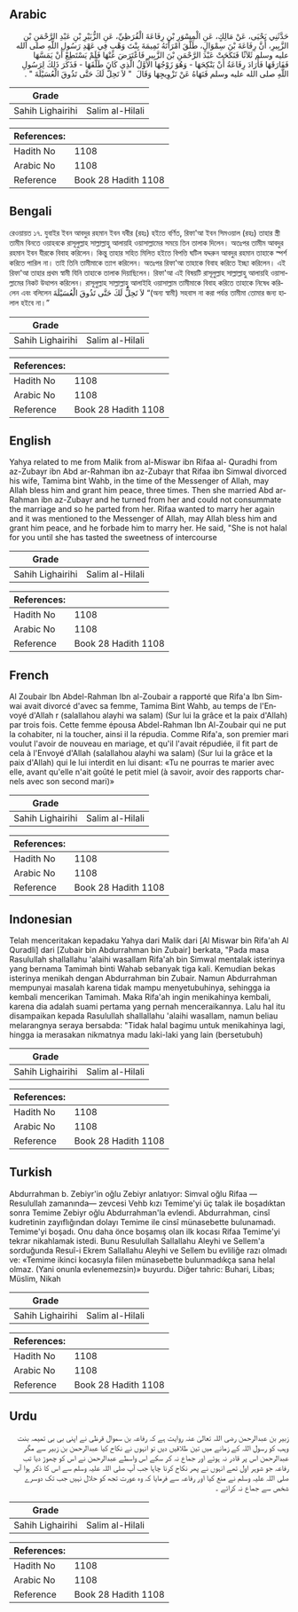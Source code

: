 ## Arabic


<div dir="rtl" lang="ar" style={{fontSize:'larger',backgroundColor:'#f8f9fa',padding:20}}>
حَدَّثَنِي يَحْيَى، عَنْ مَالِكٍ، عَنِ الْمِسْوَرِ بْنِ رِفَاعَةَ الْقُرَظِيِّ، عَنِ الزُّبَيْرِ بْنِ عَبْدِ الرَّحْمَنِ بْنِ الزَّبِيرِ، أَنَّ رِفَاعَةَ بْنَ سِمْوَالٍ، طَلَّقَ امْرَأَتَهُ تَمِيمَةَ بِنْتَ وَهْبٍ فِي عَهْدِ رَسُولِ اللَّهِ صلى الله عليه وسلم ثَلاَثًا فَنَكَحَتْ عَبْدَ الرَّحْمَنِ بْنَ الزَّبِيرِ فَاعْتَرَضَ عَنْهَا فَلَمْ يَسْتَطِعْ أَنْ يَمَسَّهَا فَفَارَقَهَا فَأَرَادَ رِفَاعَةُ أَنْ يَنْكِحَهَا - وَهُوَ زَوْجُهَا الأَوَّلُ الَّذِي كَانَ طَلَّقَهَا - فَذَكَرَ ذَلِكَ لِرَسُولِ اللَّهِ صلى الله عليه وسلم فَنَهَاهُ عَنْ تَزْوِيجِهَا وَقَالَ ‏ "‏ لاَ تَحِلُّ لَكَ حَتَّى تَذُوقَ الْعُسَيْلَةَ ‏"‏ ‏.‏
</div>
<div style={{backgroundColor:'#f8f9fa',padding:20, marginBottom: 10}}><table> <thead> <tr> <th>Grade</th> <th></th> </tr> </thead> <tbody> <tr><td>Sahih Lighairihi</td><td>Salim al-Hilali</td></tr></tbody></table><table> <thead> <tr> <th>References:</th> <th></th> </tr> </thead> <tbody><tr><td>Hadith No</td><td>1108</td></tr><tr><td>Arabic No</td><td>1108</td></tr><tr><td>Reference</td><td>Book 28 Hadith 1108</td></tr></tbody></table></div>

## Bengali


<div dir="ltr" lang="bn" style={{fontSize:'larger',backgroundColor:'#f8f9fa',padding:20}}>
রেওয়ায়ত ১৭. যুবাইর ইবন আবদুর রহমান ইবন যবীর (রহঃ) হইতে বর্ণিত, রিফা'আ ইবন সিমওয়াল (রহঃ) তাহার স্ত্রী তামীম বিনতে ওয়াহবকে রাসূলুল্লাহ সাল্লাল্লাহু আলায়হি ওয়াসাল্লামের সময়ে তিন তালাক দিলেন। অতঃপর তামীম আবদুর রহমান ইবন যীরকে বিবাহ করিলেন। কিন্তু তাহার সহিত মিলিত হইতে বিপত্তি ঘটিল যদ্দরুন আবদুর রহমান তাহাকে স্পর্শ করিতে পারিল না। তাই তিনি তামীমাকে ত্যাগ করিলেন। অতঃপর রিফা'আ তাহাকে বিবাহ করিতে ইচ্ছা করিলেন। এই রিফা'আ তাহার প্রথম স্বামী যিনি তাহাকে তালাক দিয়াছিলেন। রিফা'আ এই বিষয়টি রাসূলুল্লাহ সাল্লাল্লাহু আলায়হি ওয়াসাল্লামের নিকট উত্থাপন করিলেন। রাসূলুল্লাহ সাল্লাল্লাহু আলাইহি ওয়াসাল্লাম তামীমাকে বিবাহ করিতে তাহাকে নিষেধ করিলেন এবং বলিলেন لاَ تَحِلُّ لَكَ حَتَّى تَذُوقَ الْعُسَيْلَةَ “(অন্য স্বামী) সহবাস না করা পর্যন্ত তামীমা তোমার জন্য হালাল হইবে না।”
</div>
<div style={{backgroundColor:'#f8f9fa',padding:20, marginBottom: 10}}><table> <thead> <tr> <th>Grade</th> <th></th> </tr> </thead> <tbody> <tr><td>Sahih Lighairihi</td><td>Salim al-Hilali</td></tr></tbody></table><table> <thead> <tr> <th>References:</th> <th></th> </tr> </thead> <tbody><tr><td>Hadith No</td><td>1108</td></tr><tr><td>Arabic No</td><td>1108</td></tr><tr><td>Reference</td><td>Book 28 Hadith 1108</td></tr></tbody></table></div>

## English


<div dir="ltr" lang="en" style={{fontSize:'larger',backgroundColor:'#f8f9fa',padding:20}}>
Yahya related to me from Malik from al-Miswar ibn Rifaa al- Quradhi from az-Zubayr ibn Abd ar-Rahman ibn az-Zubayr that Rifaa ibn Simwal divorced his wife, Tamima bint Wahb, in the time of the Messenger of Allah, may Allah bless him and grant him peace, three times. Then she married Abd ar-Rahman ibn az-Zubayr and he turned from her and could not consummate the marriage and so he parted from her. Rifaa wanted to marry her again and it was mentioned to the Messenger of Allah, may Allah bless him and grant him peace, and he forbade him to marry her. He said, "She is not halal for you until she has tasted the sweetness of intercourse
</div>
<div style={{backgroundColor:'#f8f9fa',padding:20, marginBottom: 10}}><table> <thead> <tr> <th>Grade</th> <th></th> </tr> </thead> <tbody> <tr><td>Sahih Lighairihi</td><td>Salim al-Hilali</td></tr></tbody></table><table> <thead> <tr> <th>References:</th> <th></th> </tr> </thead> <tbody><tr><td>Hadith No</td><td>1108</td></tr><tr><td>Arabic No</td><td>1108</td></tr><tr><td>Reference</td><td>Book 28 Hadith 1108</td></tr></tbody></table></div>

## French


<div dir="ltr" lang="fr" style={{fontSize:'larger',backgroundColor:'#f8f9fa',padding:20}}>
Al Zoubair Ibn Abdel-Rahman Ibn al-Zoubair a rapporté que Rifa'a Ibn Simwai avait divorcé d'avec sa femme, Tamima Bint Wahb, au temps de l'Envoyé d'Allah r (salallahou alayhi wa salam) (Sur lui la grâce et la paix d'Allah) par trois fois. Cette femme épousa Abdel-Rahman Ibn Al-Zoubair qui ne put la cohabiter, ni la toucher, ainsi il la répudia. Comme Rifa'a, son premier mari voulut l'avoir de nouveau en mariage, et qu'il l'avait répudiée, il fit part de cela à l'Envoyé d'Allah (salallahou alayhi wa salam) (Sur lui la grâce et la paix d'Allah) qui le lui interdit en lui disant: «Tu ne pourras te marier avec elle, avant qu'elle n'ait goûté le petit miel (à savoir, avoir des rapports charnels avec son second mari)»
</div>
<div style={{backgroundColor:'#f8f9fa',padding:20, marginBottom: 10}}><table> <thead> <tr> <th>Grade</th> <th></th> </tr> </thead> <tbody> <tr><td>Sahih Lighairihi</td><td>Salim al-Hilali</td></tr></tbody></table><table> <thead> <tr> <th>References:</th> <th></th> </tr> </thead> <tbody><tr><td>Hadith No</td><td>1108</td></tr><tr><td>Arabic No</td><td>1108</td></tr><tr><td>Reference</td><td>Book 28 Hadith 1108</td></tr></tbody></table></div>

## Indonesian


<div dir="ltr" lang="id" style={{fontSize:'larger',backgroundColor:'#f8f9fa',padding:20}}>
Telah menceritakan kepadaku Yahya dari Malik dari [Al Miswar bin Rifa'ah Al Quradli] dari [Zubair bin Abdurrahman bin Zubair] berkata, "Pada masa Rasulullah shallallahu 'alaihi wasallam Rifa'ah bin Simwal mentalak isterinya yang bernama Tamimah binti Wahab sebanyak tiga kali. Kemudian bekas isterinya menikah dengan Abdurrahman bin Zubair. Namun Abdurrahman mempunyai masalah karena tidak mampu menyetubuhinya, sehingga ia kembali mencerikan Tamimah. Maka Rifa'ah ingin menikahinya kembali, karena dia adalah suami pertama yang pernah menceraikannya. Lalu hal itu disampaikan kepada Rasulullah shallallahu 'alaihi wasallam, namun beliau melarangnya seraya bersabda: "Tidak halal bagimu untuk menikahinya lagi, hingga ia merasakan nikmatnya madu laki-laki yang lain (bersetubuh)
</div>
<div style={{backgroundColor:'#f8f9fa',padding:20, marginBottom: 10}}><table> <thead> <tr> <th>Grade</th> <th></th> </tr> </thead> <tbody> <tr><td>Sahih Lighairihi</td><td>Salim al-Hilali</td></tr></tbody></table><table> <thead> <tr> <th>References:</th> <th></th> </tr> </thead> <tbody><tr><td>Hadith No</td><td>1108</td></tr><tr><td>Arabic No</td><td>1108</td></tr><tr><td>Reference</td><td>Book 28 Hadith 1108</td></tr></tbody></table></div>

## Turkish


<div dir="ltr" lang="tr" style={{fontSize:'larger',backgroundColor:'#f8f9fa',padding:20}}>
Abdurrahman b. Zebiyr'in oğlu Zebiyr anlatıyor: Simval oğlu Rifaa —Resulullah zamanında— zevcesi Vehb kızı Temime'yi üç talak ile boşadıktan sonra Temime Zebiyr oğlu Abdurrah­man'la evlendi. Abdurrahman, cinsî kudretinin zayıflığından do­layı Temime ile cinsî münasebette bulunamadı. Temime'yi boşa­dı. Onu daha önce boşamış olan ilk kocası Rifaa Temime'yi tekrar nikahlamak istedi. Bunu Resulullah Sallallahu Aleyhi ve Sellem'a sorduğunda Resuî-i Ekrem Sallallahu Aleyhi ve Sellem bu evliliğe razı olmadı ve: «Temime ikinci koca­sıyla fiilen münasebette bulunmadıkça sana helal olmaz. (Yani onunla evlenemezsin)» buyurdu. Diğer tahric: Buhari, Libas; Müslim, Nikah
</div>
<div style={{backgroundColor:'#f8f9fa',padding:20, marginBottom: 10}}><table> <thead> <tr> <th>Grade</th> <th></th> </tr> </thead> <tbody> <tr><td>Sahih Lighairihi</td><td>Salim al-Hilali</td></tr></tbody></table><table> <thead> <tr> <th>References:</th> <th></th> </tr> </thead> <tbody><tr><td>Hadith No</td><td>1108</td></tr><tr><td>Arabic No</td><td>1108</td></tr><tr><td>Reference</td><td>Book 28 Hadith 1108</td></tr></tbody></table></div>

## Urdu


<div dir="rtl" lang="ur" style={{fontSize:'larger',backgroundColor:'#f8f9fa',padding:20}}>
زبیر بن عبدالرحمن رضی اللہ تعالیٰ عنہ روایت ہے کہ رفاعہ بن سموال قرظی نے اپنی بی بی تمیمہ بنت وہب کو رسول اللہ کے زمانے میں تین طلاقیں دیں تو انہوں نے نکاح کیا عبدالرحمن بن زبیر سے مگر عبدالرحمن اس پر قادر نہ ہوئے اور جماع نہ کر سکے اس واسطے عبدالرحمن نے اس کو چھوڑ دیا تب رفاعہ جو شوہر اول تھے انہوں نے پھر نکاح کرنا چاہا جب آپ صلی اللہ علیہ وسلم سے اس کا ذکر ہوا آپ صلی اللہ علیہ وسلم نے منع کیا اور رفاعہ سے فرمایا کہ وہ عورت تجھ کو حلال نہیں جب تک دوسرے شخص سے جماع نہ کرائے ۔
</div>
<div style={{backgroundColor:'#f8f9fa',padding:20, marginBottom: 10}}><table> <thead> <tr> <th>Grade</th> <th></th> </tr> </thead> <tbody> <tr><td>Sahih Lighairihi</td><td>Salim al-Hilali</td></tr></tbody></table><table> <thead> <tr> <th>References:</th> <th></th> </tr> </thead> <tbody><tr><td>Hadith No</td><td>1108</td></tr><tr><td>Arabic No</td><td>1108</td></tr><tr><td>Reference</td><td>Book 28 Hadith 1108</td></tr></tbody></table></div>